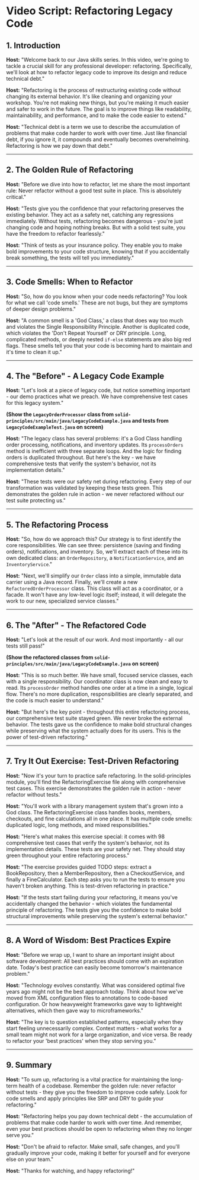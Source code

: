 
# Video Script: Refactoring Legacy Code

## 1. Introduction

**Host:** "Welcome back to our Java skills series. In this video, we're going to tackle a crucial skill for any professional developer: refactoring. Specifically, we'll look at how to refactor legacy code to improve its design and reduce technical debt."

**Host:** "Refactoring is the process of restructuring existing code without changing its external behavior. It's like cleaning and organizing your workshop. You're not making new things, but you're making it much easier and safer to work in the future. The goal is to improve things like readability, maintainability, and performance, and to make the code easier to extend."

**Host:** "Technical debt is a term we use to describe the accumulation of problems that make code harder to work with over time. Just like financial debt, if you ignore it, it compounds and eventually becomes overwhelming. Refactoring is how we pay down that debt."

---

## 2. The Golden Rule of Refactoring

**Host:** "Before we dive into how to refactor, let me share the most important rule: Never refactor without a good test suite in place. This is absolutely critical."

**Host:** "Tests give you the confidence that your refactoring preserves the existing behavior. They act as a safety net, catching any regressions immediately. Without tests, refactoring becomes dangerous - you're just changing code and hoping nothing breaks. But with a solid test suite, you have the freedom to refactor fearlessly."

**Host:** "Think of tests as your insurance policy. They enable you to make bold improvements to your code structure, knowing that if you accidentally break something, the tests will tell you immediately."

---

## 3. Code Smells: When to Refactor

**Host:** "So, how do you know when your code needs refactoring? You look for what we call 'code smells.' These are not bugs, but they are symptoms of deeper design problems."

**Host:** "A common smell is a 'God Class,' a class that does way too much and violates the Single Responsibility Principle. Another is duplicated code, which violates the 'Don't Repeat Yourself' or DRY principle. Long, complicated methods, or deeply nested `if-else` statements are also big red flags. These smells tell you that your code is becoming hard to maintain and it's time to clean it up."

---

## 4. The "Before" - A Legacy Code Example

**Host:** "Let's look at a piece of legacy code, but notice something important - our demo practices what we preach. We have comprehensive test cases for this legacy system."

**(Show the `LegacyOrderProcessor` class from `solid-principles/src/main/java/LegacyCodeExample.java` and tests from `LegacyCodeExampleTest.java` on screen)**

**Host:** "The legacy class has several problems: it's a God Class handling order processing, notifications, and inventory updates. Its `processOrders` method is inefficient with three separate loops. And the logic for finding orders is duplicated throughout. But here's the key - we have comprehensive tests that verify the system's behavior, not its implementation details."

**Host:** "These tests were our safety net during refactoring. Every step of our transformation was validated by keeping these tests green. This demonstrates the golden rule in action - we never refactored without our test suite protecting us."

---

## 5. The Refactoring Process

**Host:** "So, how do we approach this? Our strategy is to first identify the core responsibilities. We can see three: persistence (saving and finding orders), notifications, and inventory. So, we'll extract each of these into its own dedicated class: an `OrderRepository`, a `NotificationService`, and an `InventoryService`."

**Host:** "Next, we'll simplify our `Order` class into a simple, immutable data carrier using a Java record. Finally, we'll create a new `RefactoredOrderProcessor` class. This class will act as a coordinator, or a facade. It won't have any low-level logic itself; instead, it will delegate the work to our new, specialized service classes."

---

## 6. The "After" - The Refactored Code

**Host:** "Let's look at the result of our work. And most importantly - all our tests still pass!"

**(Show the refactored classes from `solid-principles/src/main/java/LegacyCodeExample.java` on screen)**

**Host:** "This is so much better. We have small, focused service classes, each with a single responsibility. Our coordinator class is now clean and easy to read. Its `processOrder` method handles one order at a time in a single, logical flow. There's no more duplication, responsibilities are clearly separated, and the code is much easier to understand."

**Host:** "But here's the key point - throughout this entire refactoring process, our comprehensive test suite stayed green. We never broke the external behavior. The tests gave us the confidence to make bold structural changes while preserving what the system actually does for its users. This is the power of test-driven refactoring."

---

## 7. Try It Out Exercise: Test-Driven Refactoring

**Host:** "Now it's your turn to practice safe refactoring. In the solid-principles module, you'll find the RefactoringExercise file along with comprehensive test cases. This exercise demonstrates the golden rule in action - never refactor without tests."

**Host:** "You'll work with a library management system that's grown into a God class. The RefactoringExercise class handles books, members, checkouts, and fine calculations all in one place. It has multiple code smells: duplicated logic, long methods, and mixed responsibilities."

**Host:** "Here's what makes this exercise special: it comes with 98 comprehensive test cases that verify the system's behavior, not its implementation details. These tests are your safety net. They should stay green throughout your entire refactoring process."

**Host:** "The exercise provides guided TODO steps: extract a BookRepository, then a MemberRepository, then a CheckoutService, and finally a FineCalculator. Each step asks you to run the tests to ensure you haven't broken anything. This is test-driven refactoring in practice."

**Host:** "If the tests start failing during your refactoring, it means you've accidentally changed the behavior - which violates the fundamental principle of refactoring. The tests give you the confidence to make bold structural improvements while preserving the system's external behavior."

---

## 8. A Word of Wisdom: Best Practices Expire

**Host:** "Before we wrap up, I want to share an important insight about software development: All best practices should come with an expiration date. Today's best practice can easily become tomorrow's maintenance problem."

**Host:** "Technology evolves constantly. What was considered optimal five years ago might not be the best approach today. Think about how we've moved from XML configuration files to annotations to code-based configuration. Or how heavyweight frameworks gave way to lightweight alternatives, which then gave way to microframeworks."

**Host:** "The key is to question established patterns, especially when they start feeling unnecessarily complex. Context matters - what works for a small team might not work for a large organization, and vice versa. Be ready to refactor your 'best practices' when they stop serving you."

---

## 9. Summary

**Host:** "To sum up, refactoring is a vital practice for maintaining the long-term health of a codebase. Remember the golden rule: never refactor without tests - they give you the freedom to improve code safely. Look for code smells and apply principles like SRP and DRY to guide your refactoring."

**Host:** "Refactoring helps you pay down technical debt - the accumulation of problems that make code harder to work with over time. And remember, even your best practices should be open to refactoring when they no longer serve you."

**Host:** "Don't be afraid to refactor. Make small, safe changes, and you'll gradually improve your code, making it better for yourself and for everyone else on your team."

**Host:** "Thanks for watching, and happy refactoring!"
